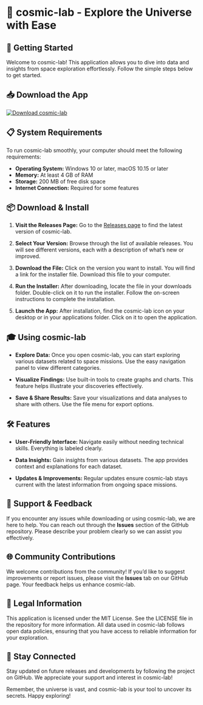 # 🌌 cosmic-lab - Explore the Universe with Ease

## 🚀 Getting Started

Welcome to cosmic-lab! This application allows you to dive into data and insights from space exploration effortlessly. Follow the simple steps below to get started.

## 📥 Download the App

[![Download cosmic-lab](https://img.shields.io/badge/Download%20cosmic--lab-blue.svg)](https://github.com/arnaplug/cosmic-lab/releases)

## 📋 System Requirements

To run cosmic-lab smoothly, your computer should meet the following requirements:

- **Operating System:** Windows 10 or later, macOS 10.15 or later
- **Memory:** At least 4 GB of RAM
- **Storage:** 200 MB of free disk space
- **Internet Connection:** Required for some features

## 📦 Download & Install

1. **Visit the Releases Page:**
   Go to the [Releases page](https://github.com/arnaplug/cosmic-lab/releases) to find the latest version of cosmic-lab.

2. **Select Your Version:**
   Browse through the list of available releases. You will see different versions, each with a description of what’s new or improved.

3. **Download the File:**
   Click on the version you want to install. You will find a link for the installer file. Download this file to your computer.

4. **Run the Installer:**
   After downloading, locate the file in your downloads folder. Double-click on it to run the installer. Follow the on-screen instructions to complete the installation.

5. **Launch the App:**
   After installation, find the cosmic-lab icon on your desktop or in your applications folder. Click on it to open the application.

## 🎓 Using cosmic-lab

- **Explore Data:** Once you open cosmic-lab, you can start exploring various datasets related to space missions. Use the easy navigation panel to view different categories.
  
- **Visualize Findings:** Use built-in tools to create graphs and charts. This feature helps illustrate your discoveries effectively.

- **Save & Share Results:** Save your visualizations and data analyses to share with others. Use the file menu for export options.

## 🛠 Features

- **User-Friendly Interface:** Navigate easily without needing technical skills. Everything is labeled clearly.
  
- **Data Insights:** Gain insights from various datasets. The app provides context and explanations for each dataset.
  
- **Updates & Improvements:** Regular updates ensure cosmic-lab stays current with the latest information from ongoing space missions.

## 💬 Support & Feedback

If you encounter any issues while downloading or using cosmic-lab, we are here to help. You can reach out through the **Issues** section of the GitHub repository. Please describe your problem clearly so we can assist you effectively.

## 🌐 Community Contributions

We welcome contributions from the community! If you’d like to suggest improvements or report issues, please visit the **Issues** tab on our GitHub page. Your feedback helps us enhance cosmic-lab.

## 📝 Legal Information

This application is licensed under the MIT License. See the LICENSE file in the repository for more information. All data used in cosmic-lab follows open data policies, ensuring that you have access to reliable information for your exploration.

## 🌟 Stay Connected

Stay updated on future releases and developments by following the project on GitHub. We appreciate your support and interest in cosmic-lab!

Remember, the universe is vast, and cosmic-lab is your tool to uncover its secrets. Happy exploring!